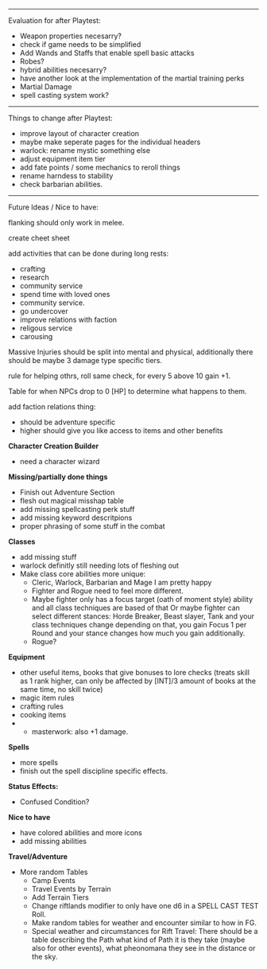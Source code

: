 ___________________________________________________________
Evaluation for after Playtest:

- Weapon properties necesarry?
- check if game needs to be simplified
- Add Wands and Staffs that enable spell basic attacks
- Robes?
- hybrid abilities necesarry?
- have another look at the implementation of the martial training perks
- Martial Damage
- spell casting system work?

____________________________________________________________
Things to change after Playtest:

- improve layout of character creation 
- maybe make seperate pages for the individual headers
- warlock: rename mystic something else
- adjust equipment item tier
- add fate points / some mechanics to reroll things
- rename harndess to stability
- check barbarian abilities.
___________________________________________________________
Future Ideas / Nice to have:

flanking should only work in melee.

create cheet sheet

add activities that can be done during long rests:
- crafting
- research
- community service
- spend time with loved ones
- community service.
- go undercover
- improve relations with faction
- religous service
- carousing

Massive Injuries should be split into mental and physical, additionally there should be maybe 3 damage type specific tiers.

rule for helping othrs, roll same check, for every 5 above 10 gain +1.

Table for when NPCs drop to 0 [HP] to determine what happens to them.

add faction relations thing: 
- should be adventure specific
- higher should give you like access to items and other benefits

**Character Creation Builder**
- need a character wizard

**Missing/partially done things**
- Finish out Adventure Section
- flesh out magical misshap table
- add missing spellcasting perk stuff
- add missing keyword descritpions
- proper phrasing of some stuff in the combat

**Classes**
- add missing stuff
- warlock definitly still needing lots of fleshing out
- Make class core abilities more unique:
  - Cleric, Warlock, Barbarian and Mage I am pretty happy
  - Fighter and Rogue need to feel more different.
  - Maybe fighter only has a focus target (oath of moment style) ability and all class techniques are based of that Or maybe fighter can select different stances: Horde Breaker, Beast slayer, Tank and your class techniques change depending on that, you gain Focus 1 per Round and your stance changes how much you gain additionally.
  - Rogue?

**Equipment**
- other useful items, books that give bonuses to lore checks (treats skill as 1 rank higher, can only be affected by [INT]/3 amount of books at the same time, no skill twice)
- magic item rules
- crafting rules
- cooking items
- - masterwork: also +1 damage.

**Spells**
- more spells
- finish out the spell discipline specific effects.

**Status Effects:**
- Confused Condition?

**Nice to have**
- have colored abilities and more icons
- add missing abilities

**Travel/Adventure**
- More random Tables
  - Camp Events
  - Travel Events by Terrain
  - Add Terrain Tiers
  - Change riftlands modifier to only have one d6 in a SPELL CAST TEST Roll.
  - Make random tables for weather and encounter similar to how in FG.
  - Special weather and circumstances for Rift Travel: There should be a table describing the Path what kind of Path it is they take (maybe also for other events), what pheonomana they see in the distance or the sky.